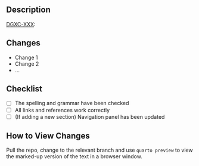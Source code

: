 ## Description

[DGXC-XXX](https://sydneyuni.atlassian.net/browse/DGXC-XXX): <Include a summary of the changes and how it relates to the JIRA ticket>

## Changes

- Change 1
- Change 2
- ...

## Checklist

- [ ] The spelling and grammar have been checked
- [ ] All links and references work correctly
- [ ] (If adding a new section) Navigation panel has been updated

## How to View Changes

Pull the repo, change to the relevant branch and use `quarto preview` to view the marked-up version of the text in a browser window.

